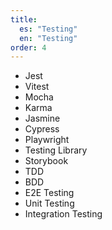 ```yaml
---
title:
  es: "Testing"
  en: "Testing"
order: 4
---
```


- Jest
- Vitest
- Mocha
- Karma
- Jasmine
- Cypress
- Playwright
- Testing Library
- Storybook
- TDD
- BDD
- E2E Testing
- Unit Testing
- Integration Testing

